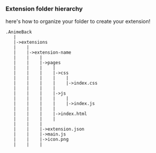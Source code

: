 ### Extension folder hierarchy

here's how to organize your folder to create your extension!
```
.AnimeBack
   |
   |->extensions
   |    |
   |    |->extension-name
   |    |    |
   |    |    |->pages
   |    |    |    |
   |    |    |    |->css
   |    |    |    |    |
   |    |    |    |    |->index.css
   |    |    |    |
   |    |    |    |->js
   |    |    |    |    |
   |    |    |    |    |->index.js
   |    |    |    |
   |    |    |    |->index.html
   |    |    |    |
   |    |    |
   |    |    |->extension.json
   |    |    |->main.js
   |    |    |->icon.png
   |    |    |
```